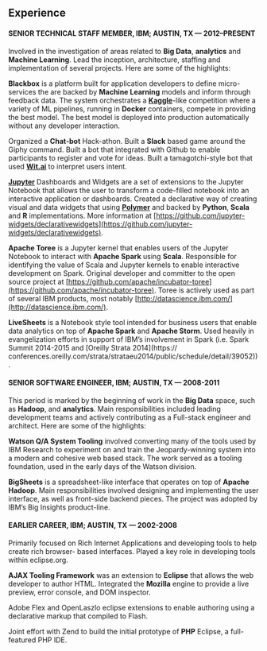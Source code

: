 ## Experience
#### SENIOR TECHNICAL STAFF MEMBER, IBM; AUSTIN, TX — 2012–PRESENT
Involved in the investigation of areas related to **Big Data**, **analytics** and **Machine Learning**. Lead the inception, architecture, staffing and implementation of several projects. Here are some of the highlights:

**Blackbox** is a platform built for application developers to define micro-services the are backed by **Machine Learning** models and inform through feedback data. The system orchestrates a **[Kaggle](https://www.kaggle.com/)**-like competition where a variety of ML pipelines, running in **Docker** containers, compete in providing the best model. The best model is deployed into production automatically without any developer interaction.

Organized a **Chat-bot** Hack-athon. Built a **Slack** based game around the Giphy command. Built a bot that integrated with Github to enable participants to register and vote for ideas. Built a tamagotchi-style bot that used **[Wit.ai](https://wit.ai/)** to interpret users intent.

**[Jupyter](http://jupyter.org/)** Dashboards and Widgets are a set of extensions to the Jupyter Notebook that allows the user to transform a code-filled notebook into an interactive application or dashboards. Created a declarative way of creating visual and data widgets that using **[Polymer](https://www.polymer-project.org/)** and backed by **Python**, **Scala** and **R** implementations. More information at [https://github.com/jupyter-widgets/declarativewidgets](https://github.com/jupyter-widgets/declarativewidgets).

**Apache Toree** is a Jupyter kernel that enables users of the Jupyter Notebook to interact with **Apache Spark** using **Scala**. Responsible for identifying the value of Scala and Jupyter kernels to enable interactive development on Spark. Original developer and committer to the open source project at [https://github.com/apache/incubator-toree](https://github.com/apache/incubator-toree). Toree is actively used as part of several IBM products, most notably [http://datascience.ibm.com/](http://datascience.ibm.com/).

**LiveSheets** is a Notebook style tool intended for business users that enable data analytics on top of **Apache Spark** and **Apache Storm**. Used heavily in evangelization efforts in support of IBM’s involvement in Spark (i.e. Spark Summit 2014-2015 and [Oreilly Strata 2014](https:// conferences.oreilly.com/strata/strataeu2014/public/schedule/detail/39052)).

#### SENIOR SOFTWARE ENGINEER, IBM; AUSTIN, TX — 2008-2011
This period is marked by the beginning of work in the **Big Data** space, such as **Hadoop**, and **analytics**. Main responsibilities included leading development teams and actively contributing as a Full-stack engineer and architect. Here are some of the highlights:

**Watson Q/A System Tooling** involved converting many of the tools used by IBM Research to experiment on and train the Jeopardy-winning system into a modern and cohesive web based stack. The work served as a tooling foundation, used in the early days of the Watson division.

**BigSheets** is a spreadsheet-like interface that operates on top of **Apache Hadoop**. Main responsibilities involved designing and implementing the user interface, as well as front-side backend pieces. The project was adopted by IBM’s Big Insights product-line.

#### EARLIER CAREER, IBM; AUSTIN, TX — 2002-2008
Primarily focused on Rich Internet Applications and developing tools to help create rich browser- based interfaces. Played a key role in developing tools within eclipse.org.

**AJAX Tooling Framework** was an extension to **Eclipse** that allows the web developer to author HTML. Integrated the **Mozilla** engine to provide a live preview, error console, and DOM inspector.

Adobe Flex and OpenLaszlo eclipse extensions to enable authoring using a declarative markup that compiled to Flash.

Joint effort with Zend to build the initial prototype of **PHP** Eclipse, a full-featured PHP IDE.
